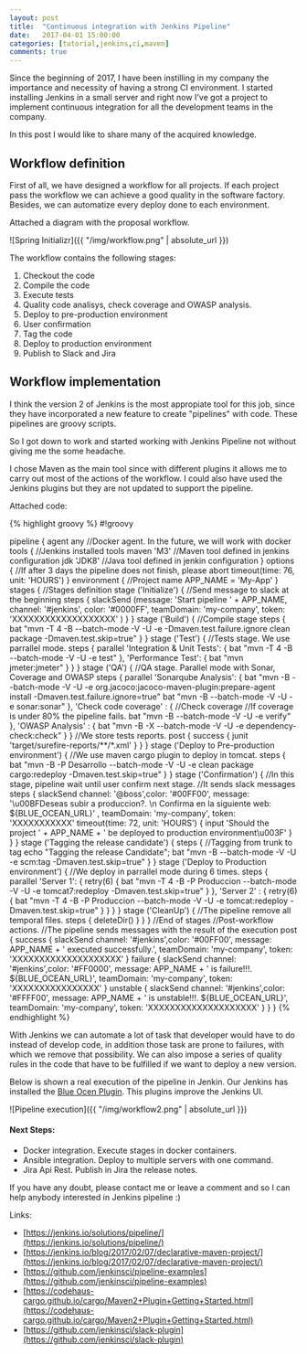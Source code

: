 ```yaml
---
layout: post
title:  "Continuous integration with Jenkins Pipeline"
date:   2017-04-01 15:00:00
categories: [tutorial,jenkins,ci,maven]
comments: true
---
```

Since the beginning of 2017, I have been instilling in my company the importance and necessity of having a strong CI environment. I started installing Jenkins in a small server and right now I've got a project to implement continuous integration for all the development teams in the company.

In this post I would like to share many of the acquired knowledge.

## Workflow definition

First of all, we have designed a workflow for all projects. If each project pass the workflow we can achieve a good quality in the software factory.
Besides, we can automatize every deploy done to each environment.

Attached a diagram with the proposal workflow.

![Spring Initializr]({{ "/img/workflow.png" | absolute_url }})

The workflow contains the following stages:

1. Checkout the code
2. Compile the code
3. Execute tests
4. Quality code analisys, check coverage and OWASP analysis.
5. Deploy to pre-production environment
6. User confirmation
7. Tag the code
8. Deploy to production environment
9. Publish to Slack and Jira

## Workflow implementation

I think the version 2 of Jenkins is the most appropiate tool for this job, since they have incorporated a new feature to create "pipelines" with code. These pipelines are groovy scripts.

So I got down to work and started working with Jenkins Pipeline not without giving me the some headache.

I chose Maven as the main tool since with different plugins it allows me to carry out most of the actions of the workflow. I could also have used the Jenkins plugins but they are not updated to support the pipeline.

Attached code:

{% highlight groovy %}
#!groovy

pipeline {
     agent any    //Docker agent. In the future, we will work with docker
     tools { //Jenkins installed tools
        maven 'M3' //Maven tool defined in jenkins configuration
        jdk 'JDK8' //Java tool defined in jenkin configuration
    }
    options {
        //If after 3 days the pipeline does not finish, please abort
        timeout(time: 76, unit: 'HOURS') 
    }
    environment {
        //Project name
        APP_NAME = 'My-App'
    }
    stages { //Stages definition
       stage ('Initialize') { //Send message to slack at the beginning
             steps {
                  slackSend (message: 'Start pipeline ' + APP_NAME, channel: '#jenkins', color: '#0000FF', teamDomain: 'my-company', token: 'XXXXXXXXXXXXXXXXXXX' )
            }
       }
       stage ('Build') { //Compile stage
            steps {
                 bat "mvn -T 4 -B --batch-mode -V -U -e -Dmaven.test.failure.ignore clean package -Dmaven.test.skip=true"
            }
       }
       stage ('Test') {
            //Tests stage. We use parrallel mode.
            steps {
                 parallel 'Integration & Unit Tests': {
                     bat "mvn -T 4 -B --batch-mode -V -U -e test"
                 }, 'Performance Test': {
                     bat "mvn jmeter:jmeter"
                 }
           }
       }
       stage ('QA') {
       //QA stage. Parallel mode with Sonar, Coverage and OWASP
           steps {
                parallel 'Sonarqube Analysis': {
                    bat "mvn -B --batch-mode -V -U -e org.jacoco:jacoco-maven-plugin:prepare-agent install -Dmaven.test.failure.ignore=true"
                    bat "mvn -B --batch-mode -V -U -e sonar:sonar"
               }, 'Check code coverage' : {
                    //Check coverage
                    //If coverage is under 80% the pipeline fails.
                    bat "mvn -B --batch-mode -V -U -e verify"
               }, 'OWASP Analysis' : {
                    bat "mvn -B -X --batch-mode -V -U -e dependency-check:check"
               }
          }
          //We store tests reports.
          post {
               success {
                    junit 'target/surefire-reports/**/*.xml' 
               }
          }
      }
      stage ('Deploy to Pre-production environment') {
      //We use maven cargo plugin to deploy in tomcat.
           steps {
                bat "mvn -B -P Desarrollo --batch-mode -V -U -e clean package cargo:redeploy -Dmaven.test.skip=true"
           }
      }
      stage ('Confirmation') {
      //In this stage, pipeline wait until user confirm next stage.
      //It sends slack messages
           steps {
                slackSend channel: '@boss',color: '#00FF00', message: '\u00BFDeseas subir a produccion?. \n Confirma en la siguiente web: ${BLUE_OCEAN_URL}' , teamDomain: 'my-company', token: 'XXXXXXXXXXX'
                timeout(time: 72, unit: 'HOURS') {
                    input 'Should the project ' + APP_NAME + ' be deployed to production environment\u003F'
                }
           }
      }
      stage ('Tagging the release candidate') {
           steps {
               //Tagging from trunk to tag
               echo "Tagging the release Candidate";
               bat "mvn -B --batch-mode -V -U -e scm:tag -Dmaven.test.skip=true"
          }
      }
      stage ('Deploy to Production environment') {
           //We deploy in parrallel mode during 6 times. 
           steps {
                parallel 'Server 1': {
                    retry(6) {
                        bat "mvn -T 4 -B -P Produccion --batch-mode -V -U -e tomcat7:redeploy -Dmaven.test.skip=true"
                    }
                }, 'Server 2' : {
                    retry(6) {
                        bat "mvn -T 4 -B -P Produccion --batch-mode -V -U -e tomcat:redeploy -Dmaven.test.skip=true"
                    }
                }
           }
      }
      stage ('CleanUp') {
      //The pipeline remove all temporal files.
           steps {
                deleteDir()
           }
      }
    } //End of stages
    //Post-workflow actions.
    //The pipeline sends messages with the result of the execution
    post {
      success {
           slackSend channel: '#jenkins',color: '#00FF00', message: APP_NAME + ' executed successfully.', teamDomain: 'my-company', token: 'XXXXXXXXXXXXXXXXXXXX'
      }
      failure {
           slackSend channel: '#jenkins',color: '#FF0000', message: APP_NAME + ' is failure!!!. ${BLUE_OCEAN_URL}', teamDomain: 'my-company', token: 'XXXXXXXXXXXXXXXX'
      }
      unstable {
           slackSend channel: '#jenkins',color: '#FFFF00', message: APP_NAME + ' is unstable!!!. ${BLUE_OCEAN_URL}', teamDomain: 'my-company', token: 'XXXXXXXXXXXXXXXXXXXX'
      }
    }
   }
{% endhighlight %}

With Jenkins we can automate a lot of task that developer would have to do instead of develop code, in addition those task are prone to failures, with which we remove that possibility. We can also impose a series of quality rules in the code that have to be fulfilled if we want to deploy a new version.

Below is shown a real execution of the pipeline in Jenkin. Our Jenkins has installed the [Blue Ocen Plugin](https://jenkins.io/projects/blueocean/). This plugins improve the Jenkins UI. 

![Pipeline execution]({{ "/img/workflow2.png" | absolute_url }})

#### Next Steps:

* Docker integration. Execute stages in docker containers.
* Ansible integration. Deploy to multiple servers with one command.
* Jira Api Rest. Publish in Jira the release notes.

If you have any doubt, please contact me or leave a comment and so I can help anybody interested in Jenkins pipeline :)

Links:

* [https://jenkins.io/solutions/pipeline/](https://jenkins.io/solutions/pipeline/)
* [https://jenkins.io/blog/2017/02/07/declarative-maven-project/](https://jenkins.io/blog/2017/02/07/declarative-maven-project/)
* [https://github.com/jenkinsci/pipeline-examples](https://github.com/jenkinsci/pipeline-examples)
* [https://codehaus-cargo.github.io/cargo/Maven2+Plugin+Getting+Started.html](https://codehaus-cargo.github.io/cargo/Maven2+Plugin+Getting+Started.html)
* [https://github.com/jenkinsci/slack-plugin](https://github.com/jenkinsci/slack-plugin)